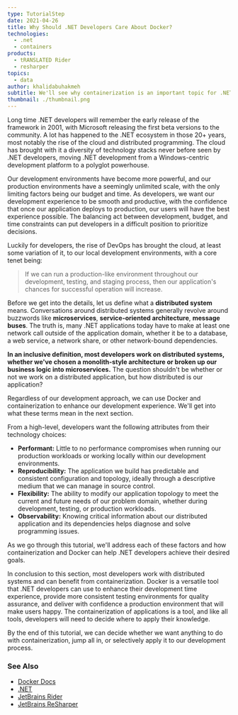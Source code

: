 ```yaml
---
type: TutorialStep
date: 2021-04-26
title: Why Should .NET Developers Care About Docker?
technologies:
  - .net
  - containers
products:
  - tRANSLATED Rider
  - resharper
topics:
  - data
author: khalidabuhakmeh
subtitle: We'll see why containerization is an important topic for .NET Developers.
thumbnail: ./thumbnail.png
---
```


Long time .NET developers will remember the early release of the framework in 2001, with Microsoft releasing the first beta versions to the community. A lot has happened to the .NET ecosystem in those 20+ years, most notably the rise of the cloud and distributed programming. The cloud has brought with it a diversity of technology stacks never before seen by .NET developers, moving .NET development from a Windows-centric development platform to a polyglot powerhouse.

Our development environments have become more powerful, and our production environments have a seemingly unlimited scale, with the only limiting factors being our budget and time. As developers, we want our development experience to be smooth and productive, with the confidence that once our application deploys to production, our users will have the best experience possible. The balancing act between development, budget, and time constraints can put developers in a difficult position to prioritize decisions.

Luckily for developers, the rise of DevOps has brought the cloud, at least some variation of it, to our local development environments, with a core tenet being:

> If we can run a production-like environment throughout our development, testing, and staging process, then our application's chances for successful operation will increase.

Before we get into the details, let us define what a **distributed system** means. Conversations around distributed systems generally revolve around buzzwords like **microservices**, **service-oriented architecture**, **message buses**. The truth is, many .NET applications today have to make at least one network call outside of the application domain, whether it be to a database, a web service, a network share, or other network-bound dependencies.

**In an inclusive definition, most developers work on distributed systems, whether we've chosen a monolith-style architecture or broken up our business logic into microservices.** The question shouldn't be whether or not we work on a distributed application, but how distributed is our application?

Regardless of our development approach, we can use Docker and containerization to enhance our development experience. We'll get into what these terms mean in the next section.

From a high-level, developers want the following attributes from their technology choices:

- **Performant:** Little to no performance compromises when running our production workloads or working locally within our development environments.
- **Reproducibility:** The application we build has predictable and consistent configuration and topology, ideally through a descriptive medium that we can manage in source control.
- **Flexibility:** The ability to modify our application topology to meet the current and future needs of our problem domain, whether during development, testing, or production workloads.
- **Observability:** Knowing critical information about our distributed application and its dependencies helps diagnose and solve programming issues.

As we go through this tutorial, we'll address each of these factors and how containerization and Docker can help .NET developers achieve their desired goals.

In conclusion to this section, most developers work with distributed systems and can benefit from containerization. Docker is a versatile tool that .NET developers can use to enhance their development time experience, provide more consistent testing environments for quality assurance, and deliver with confidence a production environment that will make users happy. The containerization of applications is a tool, and like all tools, developers will need to decide where to apply their knowledge.

By the end of this tutorial, we can decide whether we want anything to do with containerization, jump all in, or selectively apply it to our development process.

### See Also

- [Docker Docs](https://docs.docker.com/)
- [.NET](https://dot.net)
- [JetBrains Rider](https://jetbrains.com/rider)
- [JetBrains ReSharper](https://jetbrains.com/resharper)